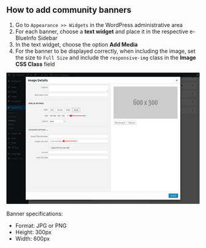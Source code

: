 How to add community banners
----------------------------

1. Go to `Appearance >> Widgets` in the WordPress administrative area
2. For each banner, choose a **text widget** and place it in the respective e-BlueInfo Sidebar
3. In the text widget, choose the option **Add Media**
4. For the banner to be displayed correctly, when including the image, set the size to `Full Size` and include the `responsive-img` class in the **Image CSS Class** field

![Screenshot 1](img/screenshot1.png)

Banner specifications:
- Format: JPG or PNG
- Height: 300px
- Width: 600px